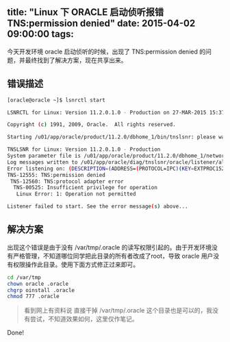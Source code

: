 title: "Linux 下 ORACLE 启动侦听报错 TNS:permission denied"
date: 2015-04-02 09:00:00
tags:
---


今天开发环境 oracle 启动侦听的时候，出现了 TNS:permission denied 的问题，并最终找到了解决方案，现在共享出来。

<!-- more -->

## 错误描述

``` bash
[oracle@oracle ~]$ lsnrctl start     

LSNRCTL for Linux: Version 11.2.0.1.0 - Production on 27-MAR-2015 15:37:59

Copyright (c) 1991, 2009, Oracle.  All rights reserved.

Starting /u01/app/oracle/product/11.2.0/dbhome_1/bin/tnslsnr: please wait...

TNSLSNR for Linux: Version 11.2.0.1.0 - Production
System parameter file is /u01/app/oracle/product/11.2.0/dbhome_1/network/admin/listener.ora
Log messages written to /u01/app/oracle/diag/tnslsnr/oracle/listener/alert/log.xml
Error listening on: (DESCRIPTION=(ADDRESS=(PROTOCOL=IPC)(KEY=EXTPROC1521)))
TNS-12555: TNS:permission denied
 TNS-12560: TNS:protocol adapter error
  TNS-00525: Insufficient privilege for operation
   Linux Error: 1: Operation not permitted

Listener failed to start. See the error message(s) above...
```

## 解决方案

出现这个错误是由于没有 /var/tmp/.oracle 的读写权限引起的。由于开发环境没有严格管理，不知道哪位同学把此目录的所有者改成了root，导致 oracle 用户没有权限操作此目录。使用下面方式修正过来即可。

``` bash
cd /var/tmp
chown oracle .oracle
chgrp oinstall .oracle
chmod 777 .oracle
```

> 看到网上有资料说 直接干掉 /var/tmp/.oracle 这个目录也是可以的，我没有尝试，不知道效果如何，这里仅作笔记。

Done!
